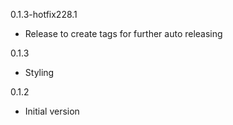 0.1.3-hotfix228.1
- Release to create tags for further auto releasing

0.1.3
- Styling

0.1.2
- Initial version

